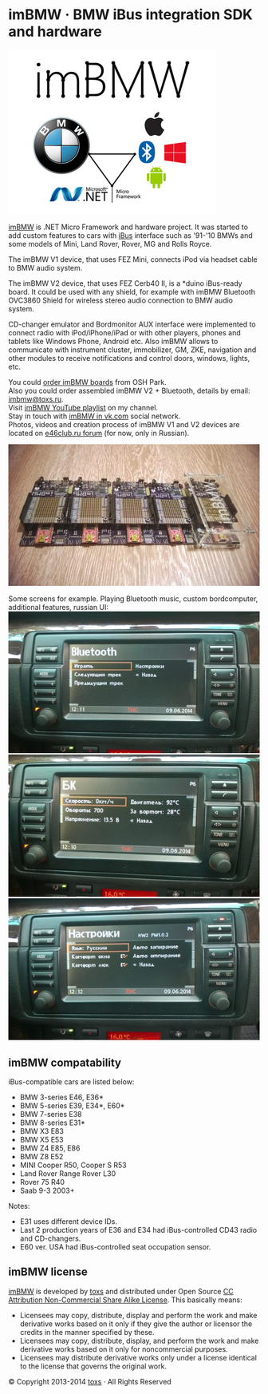 ﻿imBMW · BMW iBus integration SDK and hardware
=========================

[imBMW]: http://imBMW.net "imBMW"
[toxs]: http://toxs.ru "toxs"
[iBus]: http://web.archive.org/web/20041204074622/www.openbmw.org/bus/ "iBus"

![imBMW Splash](./Images/splash.png)

[imBMW] is .NET Micro Framework and hardware project. 
It was started to add custom features to cars with [iBus] interface 
such as '91-'10 BMWs and some models of Mini, Land Rover, Rover, MG and Rolls Royce. 

The imBMW V1 device, that uses FEZ Mini, connects iPod via headset cable to BMW audio system.

The imBMW V2 device, that uses FEZ Cerb40 II, is a *duino iBus-ready board. It could be used with any shield, for example with imBMW Bluetooth OVC3860 Shield for wireless stereo audio connection to BMW audio system.

CD-changer emulator and Bordmonitor AUX interface were implemented to connect radio with iPod/iPhone/iPad or with other players, phones and tablets like Windows Phone, Android etc. 
Also imBMW allows to communicate with instrument cluster, immobilizer, GM, ZKE, navigation and other modules to receive notifications and control doors, windows, lights, etc.

You could [order imBMW boards](http://oshpark.com/profiles/toxsedyshev) from OSH Park.  
Also you could order assembled imBMW V2 + Bluetooth, details by email: [imbmw@toxs.ru](mailto:imbmw@toxs.ru).  
Visit [imBMW YouTube playlist](http://www.youtube.com/playlist?list=PLDuwqawzvazj9iFQQ9aeggeXeUPphfv94) on my channel.  
Stay in touch with [imBMW in vk.com](http://vk.com/imbmw) social network.  
Photos, videos and creation process of imBMW V1 and V2 devices are located on [e46club.ru forum](http://bmwfanatics.ru/forumvb/viewtopic.php?f=32&t=92399) (for now, only in Russian).

![imBMW V2 + Bluetooth first batch](./Images/v2_some_items.jpg "imBMW V2 + Bluetooth first batch")

Some screens for example. Playing Bluetooth music, custom bordcomputer, additional features, russian UI:  
![imBMW Bluetooth](./Images/screen_bt.jpg "imBMW Bluetooth")  
![imBMW Bordcomputer](./Images/screen_bc.jpg "imBMW Bordcomputer")  
![imBMW Features Settings](./Images/screen_set.jpg "imBMW Features Settings")

imBMW compatability
------------------

iBus-compatible cars are listed below:
* BMW 3-series E46, E36*
* BMW 5-series E39, E34*, E60*
* BMW 7-series E38
* BMW 8-series E31*
* BMW X3 E83
* BMW X5 E53
* BMW Z4 E85, E86
* BMW Z8 E52
* MINI Cooper R50, Cooper S R53
* Land Rover Range Rover L30
* Rover 75 R40
* Saab 9-3 2003+

Notes:
* E31 uses different device IDs.
* Last 2 production years of E36 and E34 had iBus-controlled CD43 radio and CD-changers.
* E60 ver. USA had iBus-controlled seat occupation sensor.

imBMW license
------------------

[imBMW] is developed by [toxs] and distributed under Open Source
[CC Attribution Non-Commercial Share Alike License](http://creativecommons.org/licenses/by-nc-sa/3.0/). 
This basically means:
* Licensees may copy, distribute, display and perform the work and make derivative works 
based on it only if they give the author or licensor the credits in the manner specified by these.
* Licensees may copy, distribute, display, and perform the work and make derivative works 
based on it only for noncommercial purposes.
* Licensees may distribute derivative works only under a license identical to the license 
that governs the original work.


© Copyright 2013-2014 [toxs] · All Rights Reserved